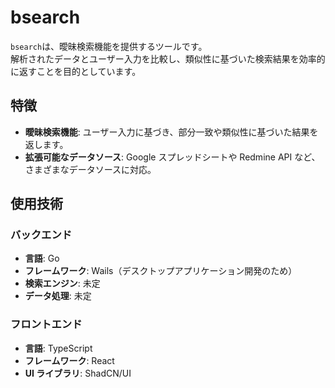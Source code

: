 # bsearch

`bsearch`は、曖昧検索機能を提供するツールです。  
解析されたデータとユーザー入力を比較し、類似性に基づいた検索結果を効率的に返すことを目的としています。

## 特徴

- **曖昧検索機能**: ユーザー入力に基づき、部分一致や類似性に基づいた結果を返します。
- **拡張可能なデータソース**: Google スプレッドシートや Redmine API など、さまざまなデータソースに対応。

## 使用技術

### バックエンド

- **言語**: Go
- **フレームワーク**: Wails（デスクトップアプリケーション開発のため）
- **検索エンジン**: 未定
- **データ処理**: 未定

### フロントエンド

- **言語**: TypeScript
- **フレームワーク**: React
- **UI ライブラリ**: ShadCN/UI
